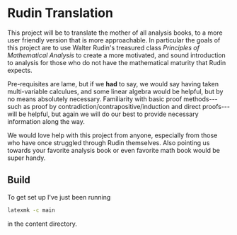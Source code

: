 # Rudin Translation

This project will be to translate the mother of all analysis books, to a more
user friendly version that is more approachable. In particular the goals of
this project are to use Walter Rudin's treasured class _Principles of
Mathematical Analysis_ to create a more motivated, and sound introduction to
analysis for those who do not have the mathematical maturity that Rudin expects.

Pre-requisites are lame, but if we **had** to say, we would say having taken
multi-variable calculues, and some linear algebra would be helpful, but by no
means absolutely necessary. Familiarity with basic proof methods---such as
proof by contradiction/contrapositive/induction and direct proofs--- will be
helpful, but again we will do our best to provide necessary information along
the way.

We would love help with this project from anyone, especially from those who have
once struggled through Rudin themselves. Also pointing us towards your favorite
analysis book or even favorite math book would be super handy.

## Build

To get set up I've just been running
```bash
latexmk -c main
```
in the content directory.
